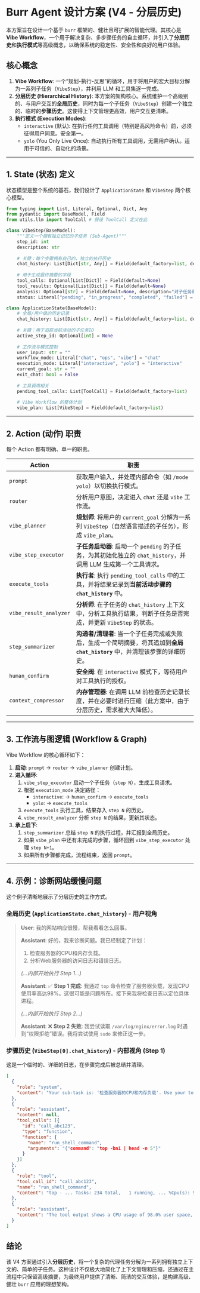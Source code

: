 # Burr Agent 设计方案 (V4 - 分层历史)

本方案旨在设计一个基于 `burr` 框架的、健壮且可扩展的智能代理。其核心是 **Vibe Workflow**，一个用于解决复杂、多步骤任务的自主循环，并引入了**分层历史**和**执行模式**等高级概念，以确保系统的稳定性、安全性和良好的用户体验。

## 核心概念

1.  **Vibe Workflow**: 一个“规划-执行-反思”的循环，用于将用户的宏大目标分解为一系列子任务（`VibeStep`），并利用 LLM 和工具集逐一完成。
2.  **分层历史 (Hierarchical History)**: 本方案的架构核心。系统维护一个高级别的、与用户交互的**全局历史**，同时为每一个子任务（`VibeStep`）创建一个独立的、临时的**步骤历史**。这使得上下文管理更高效，用户交互更清晰。
3.  **执行模式 (Execution Modes)**:
    *   `interactive` (默认): 在执行任何工具调用（特别是高风险命令）前，必须征得用户同意。安全第一。
    *   `yolo` (You Only Live Once): 自动执行所有工具调用，无需用户确认。适用于可信的、自动化的场景。

---

## 1. State (状态) 定义

状态模型是整个系统的基石，我们设计了 `ApplicationState` 和 `VibeStep` 两个核心模型。

```python
from typing import List, Literal, Optional, Dict, Any
from pydantic import BaseModel, Field
from utils.llm import ToolCall # 假设 ToolCall 定义在此

class VibeStep(BaseModel):
    """定义一个拥有独立记忆的子任务 (Sub-Agent)"""
    step_id: int
    description: str
    
    # 关键：每个步骤拥有自己的、独立的执行历史
    chat_history: List[Dict[str, Any]] = Field(default_factory=list, description="此子任务的独立聊天/执行历史")
    
    # 用于生成最终摘要的字段
    tool_calls: Optional[List[Dict]] = Field(default=None)
    tool_results: Optional[List[Dict]] = Field(default=None)
    analysis: Optional[str] = Field(default=None, description="对子任务最终结果的分析")
    status: Literal["pending", "in_progress", "completed", "failed"] = "pending"

class ApplicationState(BaseModel):
    # 全局/用户级的历史记录
    chat_history: List[Dict[str, Any]] = Field(default_factory=list, description="与用户交互的高级历史记录")
    
    # 关键：用于追踪当前活动的子任务ID
    active_step_id: Optional[int] = None
    
    # 工作流与模式控制
    user_input: str = ""
    workflow_mode: Literal["chat", "ops", "vibe"] = "chat"
    execution_mode: Literal["interactive", "yolo"] = "interactive"
    current_goal: str = ""
    exit_chat: bool = False
    
    # 工具调用相关
    pending_tool_calls: List[ToolCall] = Field(default_factory=list)
    
    # Vibe Workflow 的整体计划
    vibe_plan: List[VibeStep] = Field(default_factory=list)
```

---

## 2. Action (动作) 职责

每个 Action 都有明确、单一的职责。

| Action               | 职责                                                                                                                               |
| -------------------- | ---------------------------------------------------------------------------------------------------------------------------------- |
| `prompt`             | 获取用户输入，并处理内部命令（如 `/mode yolo`）以切换执行模式。                                                                    |
| `router`             | 分析用户意图，决定进入 `chat` 还是 `vibe` 工作流。                                                                                 |
| `vibe_planner`       | **规划师**: 将用户的 `current_goal` 分解为一系列 `VibeStep`（自然语言描述的子任务），形成 `vibe_plan`。                               |
| `vibe_step_executor` | **子任务启动器**: 启动一个 `pending` 的子任务，为其初始化独立的 `chat_history`，并调用 LLM 生成第一个工具请求。                      |
| `execute_tools`      | **执行者**: 执行 `pending_tool_calls` 中的工具，并将结果记录到**当前活动步骤的 `chat_history`** 中。                                 |
| `vibe_result_analyzer` | **分析师**: 在子任务的 `chat_history` 上下文中，分析工具执行结果，判断子任务是否完成，并更新 `VibeStep` 的状态。                   |
| `step_summarizer`    | **沟通者/清理者**: 当一个子任务完成或失败后，生成一个简明摘要，将其追加到**全局 `chat_history`** 中，并清理该步骤的详细历史。 |
| `human_confirm`      | **安全阀**: 在 `interactive` 模式下，等待用户对工具执行的授权。                                                                    |
| `context_compressor` | **内存管理器**: 在调用 LLM 前检查历史记录长度，并在必要时进行压缩（此方案中，由于分层历史，需求被大大降低）。                 |

---

## 3. 工作流与图逻辑 (Workflow & Graph)

Vibe Workflow 的核心循环如下：

1.  **启动**: `prompt` -> `router` -> `vibe_planner` 创建计划。
2.  **进入循环**:
    1.  `vibe_step_executor` 启动一个子任务（`step N`），生成工具请求。
    2.  根据 `execution_mode` 决定路径：
        *   `interactive`: -> `human_confirm` -> `execute_tools`
        *   `yolo`: -> `execute_tools`
    3.  `execute_tools` 执行工具，结果存入 `step N` 的历史。
    4.  `vibe_result_analyzer` 分析 `step N` 的结果，更新其状态。
3.  **承上启下**:
    1.  `step_summarizer` 总结 `step N` 的执行过程，并汇报到全局历史。
    2.  如果 `vibe_plan` 中还有未完成的步骤，循环回到 `vibe_step_executor` 处理 `step N+1`。
    3.  如果所有步骤都完成，流程结束，返回 `prompt`。

---

## 4. 示例：诊断网站缓慢问题

这个例子清晰地展示了分层历史的工作方式。

### 全局历史 (`ApplicationState.chat_history`) - 用户视角

> **User**: 我的网站响应很慢，帮我看看怎么回事。
>
> **Assistant**: 好的，我来诊断问题。我已经制定了计划：
> 1.  检查服务器的CPU和内存负载。
> 2.  分析Web服务器的访问日志和错误日志。
>
> *(...内部开始执行 Step 1...)*
>
> **Assistant**: ✅ **Step 1 完成**: 我通过 `top` 命令检查了服务器负载，发现CPU使用率高达98%。这很可能是问题所在。接下来我将检查日志以定位具体进程。
>
> *(...内部开始执行 Step 2...)*
>
> **Assistant**: ❌ **Step 2 失败**: 我尝试读取 `/var/log/nginx/error.log` 时遇到“权限拒绝”错误。我将尝试使用 `sudo` 来修正这一步。

### 步骤历史 (`VibeStep[0].chat_history`) - 内部视角 (Step 1)

这是一个临时的、详细的日志，在步骤完成后被总结并清理。

```json
[
  {
    "role": "system",
    "content": "Your sub-task is: '检查服务器的CPU和内存负载'. Use your tools to accomplish this."
  },
  {
    "role": "assistant",
    "content": null,
    "tool_calls": [{
      "id": "call_abc123",
      "type": "function",
      "function": {
        "name": "run_shell_command",
        "arguments": "{"command": "top -bn1 | head -n 5"}"
      }
    }]
  },
  {
    "role": "tool",
    "tool_call_id": "call_abc123",
    "name": "run_shell_command",
    "content": "top - ... Tasks: 234 total,   1 running, ... %Cpu(s): 98.0 us,  1.5 sy, ..."
  },
  {
    "role": "assistant",
    "content": "The tool output shows a CPU usage of 98.0% user space, which is extremely high. The sub-task is complete. The key finding is high CPU load."
  }
]
```

## 结论

该 V4 方案通过引入**分层历史**，将一个复杂的代理任务分解为一系列拥有独立上下文的、简单的子任务。这种设计不仅极大地简化了上下文管理和压缩，还通过在主流程中只保留高级摘要，为最终用户提供了清晰、简洁的交互体验，是构建高级、健壮 `burr` 应用的理想架构。
